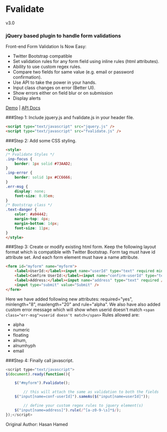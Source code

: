 # Fvalidate
v3.0
### jQuery based plugin to handle form validations

Front-end Form Validation Is Now Easy:
- Twitter Bootstrap compatible
- Set validation rules for any form field using inline rules (html attributes).
- Ability to use custom regex rules.
- Compare two fields for same value (e.g. email or password confirmation).
- Use API to take the power in your hands.
- Input class changes on error (Better UI).
- Show errors either on field blur or on submission
- Display alerts

[Demo](https://jsfiddle.net/hasanhameed89/bLrfzvj6/7/embedded/result/) | [API Docs](https://github.com/hasanhameed89/fvalidate/wiki/Fvalidate-API)

###Step 1:
Include jquery.js and fvalidate.js in your header file.
```html
<script type="text/javascript" src="jquery.js" />
<script type="text/javascript" src="fvalidate.js" />
```

###Step 2:
Add some CSS styling.
```html
<style>
/* Fvalidate Styles */
.inp-focus {
	border: 1px solid #73AAD2;
}
.inp-error {
	border: solid 1px #CC6666;
}
.err-msg {
	display: none;
	font-size: 0.85em;
}
/* Bootstrap class */
.text-danger {
	color: #a94442;
	margin-top: 4px;
	margin-bottom: 14px;
	font-size: 11px;
}
</style>
```

###Step 3:
Create or modify existing html form. Keep the following layout format which is compatible with Twitter Bootstrap. Form tag must have id attribute set. And each form element must have a name attribute.
```html
<form id="myform" name="myform">
	<label>UserId:</label><input name="userId" type="text" required minlength="6"  maxlength="20" rule="alpha"/>
	<label>Comfirm UserId:</label><input name="confirm-userId" type="text" required />
	<label>Address:</label><input name="address" type="text" required />
	<input type="submit" value="Submit" />
</form>
```
Here we have added following new attributes: required="yes", minlength="8", maxlength="20" and rule="alpha".
We also have also added custom error message which will show when userid doesn't match `<span class="err-msg">userid doesn't match</span>`
Rules allowed are:
- alpha
- numeric
- floating
- alnum,
- alnumhyph
- email


###Step 4:
Finally call javascript.
```javascript
<script type="text/javascript">
$(document).ready(function(){

	$("#myform").Fvalidate();

	    // this will attach the same as validation to both the fields
	$("input[name=conf-userId]").sameAs($("input[name=userId]"));

	    // define your custom regex rules to jquery element(s)
	$("input[name=address]").rule(/^[a-z0-9-\s]*$/);
});</script>
```


Original Author:
Hasan Hamed
